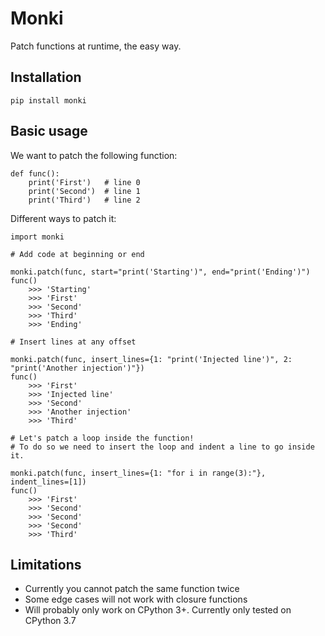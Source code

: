 # Monki

Patch functions at runtime, the easy way.

## Installation

    pip install monki

## Basic usage

We want to patch the following function:

    def func():
        print('First')   # line 0
        print('Second')  # line 1
        print('Third')   # line 2

Different ways to patch it:

    import monki

    # Add code at beginning or end
    
    monki.patch(func, start="print('Starting')", end="print('Ending')")
    func()
        >>> 'Starting'
        >>> 'First'
        >>> 'Second'
        >>> 'Third'
        >>> 'Ending'

    # Insert lines at any offset
    
    monki.patch(func, insert_lines={1: "print('Injected line')", 2: "print('Another injection')"})
    func()
        >>> 'First'
        >>> 'Injected line'
        >>> 'Second'
        >>> 'Another injection'
        >>> 'Third'

    # Let's patch a loop inside the function!
    # To do so we need to insert the loop and indent a line to go inside it.
    
    monki.patch(func, insert_lines={1: "for i in range(3):"}, indent_lines=[1])
    func()
        >>> 'First'
        >>> 'Second'
        >>> 'Second'
        >>> 'Second'
        >>> 'Third'

## Limitations

* Currently you cannot patch the same function twice
* Some edge cases will not work with closure functions
* Will probably only work on CPython 3+. Currently only tested on CPython 3.7